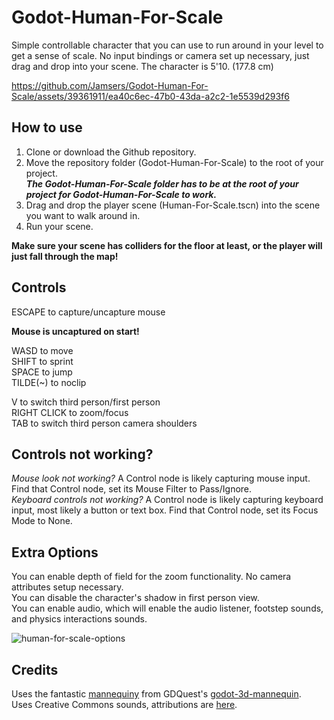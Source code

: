 # Godot-Human-For-Scale
Simple controllable character that you can use to run around in your level to get a sense of scale. No input bindings or camera set up necessary, just drag and drop into your scene. The character is 5'10. (177.8 cm)

https://github.com/Jamsers/Godot-Human-For-Scale/assets/39361911/ea40c6ec-47b0-43da-a2c2-1e5539d293f6

## How to use
1. Clone or download the Github repository.  
2. Move the repository folder (Godot-Human-For-Scale) to the root of your project.  
    ***The Godot-Human-For-Scale folder has to be at the root of your project for Godot-Human-For-Scale to work.***  
4. Drag and drop the player scene (Human-For-Scale.tscn) into the scene you want to walk around in.  
5. Run your scene.  

**Make sure your scene has colliders for the floor at least, or the player will just fall through the map!**

## Controls
ESCAPE to capture/uncapture mouse  

**Mouse is uncaptured on start!**  

WASD to move  
SHIFT to sprint  
SPACE to jump  
TILDE(~) to noclip  

V to switch third person/first person  
RIGHT CLICK to zoom/focus  
TAB to switch third person camera shoulders  

## Controls not working?

*Mouse look not working?* A Control node is likely capturing mouse input. Find that Control node, set its Mouse Filter to Pass/Ignore.  
*Keyboard controls not working?* A Control node is likely capturing keyboard input, most likely a button or text box. Find that Control node, set its Focus Mode to None.

## Extra Options

You can enable depth of field for the zoom functionality. No camera attributes setup necessary.  
You can disable the character's shadow in first person view.  
You can enable audio, which will enable the audio listener, footstep sounds, and physics interactions sounds.

![human-for-scale-options](https://github.com/Jamsers/Godot-Human-For-Scale/assets/39361911/80a466c6-9890-41cf-8303-5225a2106b78)

## Credits

Uses the fantastic [mannequiny](https://github.com/GDQuest/godot-3d-mannequin/tree/master/godot/assets/3d/mannequiny) from GDQuest's [godot-3d-mannequin](https://github.com/GDQuest/godot-3d-mannequin).  
Uses Creative Commons sounds, attributions are [here](https://github.com/Jamsers/Godot-Human-For-Scale/blob/main/Assets/Audio/ATTRIBUTION).
